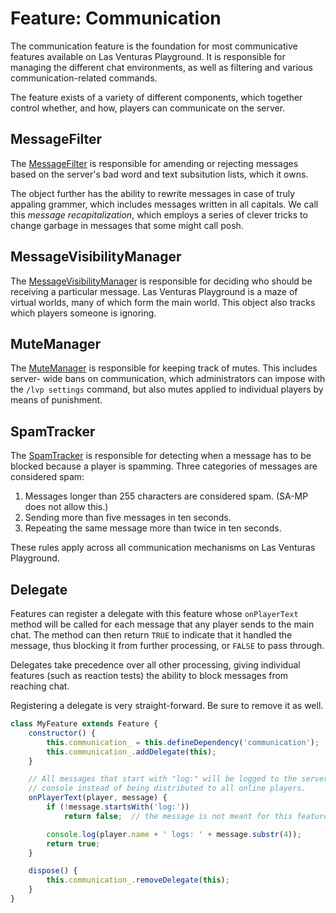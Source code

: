 # Feature: Communication
The communication feature is the foundation for most communicative features available on
Las Venturas Playground. It is responsible for managing the different chat environments, as well
as filtering and various communication-related commands.

The feature exists of a variety of different components, which together control whether, and how,
players can communicate on the server.

## MessageFilter
The [MessageFilter](message_filter.js) is responsible for amending or rejecting messages based on
the server's bad word and text subsitution lists, which it owns.

The object further has the ability to rewrite messages in case of truly appaling grammer, which
includes messages written in all capitals. We call this _message recapitalization_, which employs
a series of clever tricks to change garbage in messages that some might call posh.

## MessageVisibilityManager
The [MessageVisibilityManager](message_visibility_manager.js) is responsible for deciding who should
be receiving a particular message. Las Venturas Playground is a maze of virtual worlds, many of
which form the main world. This object also tracks which players someone is ignoring.

## MuteManager
The [MuteManager](mute_manager.js) is responsible for keeping track of mutes. This includes server-
wide bans on communication, which administrators can impose with the `/lvp settings` command, but
also mutes applied to individual players by means of punishment.

## SpamTracker
The [SpamTracker](spam_tracker.js) is responsible for detecting when a message has to be blocked
because a player is spamming. Three categories of messages are considered spam:

  1. Messages longer than 255 characters are considered spam. (SA-MP does not allow this.)
  1. Sending more than five messages in ten seconds.
  1. Repeating the same message more than twice in ten seconds.

These rules apply across all communication mechanisms on Las Venturas Playground.

## Delegate
Features can register a delegate with this feature whose `onPlayerText` method will be called for
each message that any player sends to the main chat. The method can then return `TRUE` to indicate
that it handled the message, thus blocking it from further processing, or `FALSE` to pass through.

Delegates take precedence over all other processing, giving individual features (such as reaction
tests) the ability to block messages from reaching chat.

Registering a delegate is very straight-forward. Be sure to remove it as well.

```javascript
class MyFeature extends Feature {
    constructor() {
        this.communication_ = this.defineDependency('communication');
        this.communication_.addDelegate(this);
    }

    // All messages that start with "log:" will be logged to the server's
    // console instead of being distributed to all online players.
    onPlayerText(player, message) {
        if (!message.startsWith('log:'))
            return false;  // the message is not meant for this feature

        console.log(player.name + ' logs: ' + message.substr(4));
        return true;
    }

    dispose() {
        this.communication_.removeDelegate(this);
    }
}
```
